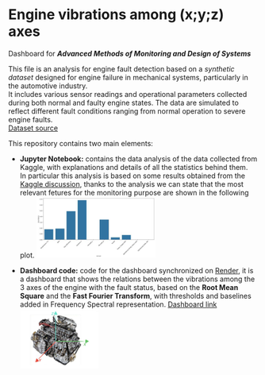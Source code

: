 # Engine vibrations among (x;y;z) axes

Dashboard for ***Advanced Methods of Monitoring and Design of Systems*** 

This file is an analysis for engine fault detection based on a *synthetic dataset* designed for engine failure in mechanical systems, particularly in the automotive industry.\
It includes various sensor readings and operational parameters collected during both normal and faulty engine states. The data are simulated to reflect different fault conditions ranging from normal operation to severe engine faults.\
[Dataset source](https://www.kaggle.com/datasets/ziya07/engine-failure-detection-dataset/data)

This repository contains two main elements:

- **Jupyter Notebook:** contains the data analysis of the data collected from Kaggle, with explanations and details of all the statistics behind them.\
  In particular this analysis is based on some results obtained from the [Kaggle discussion](https://www.kaggle.com/code/bommanaayush/ada-boost-engine-failure-detection/notebook), thanks to the analysis we can state that the most relevant fetures for the monitoring purpose are shown in the following plot.
  <img src="feature_importance.JPG" width="50%">
  
- **Dashboard code:** code for the dashboard synchronized on [Render](https://engine-vibrations-among-xyz-axes.onrender.com), it is a dashboard that shows the relations between the vibrations among the 3 axes of the engine with the fault status, based on the **Root Mean Square** and the **Fast Fourier Transform**, with thresholds and baselines added in Frequency Spectral representation.
[Dashboard link](https://engine-vibrations-among-xyz-axes.onrender.com/)
  <img src="engine_axis.JPG" width="33%">

  

